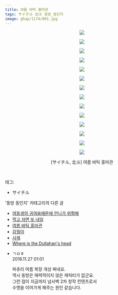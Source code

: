 ```yaml
---
title: 여름 바틱 홍마관
tags: サイチル 北斗 동방_동인지
image: ghap/1174/001.jpg
---
```

<div class="article">
<p style="text-align: center; clear: none; float: none;"><img src="{{ site.nasurl }}/ghap/1174/001.jpg"/></p>
<p style="text-align: center; clear: none; float: none;"><img src="{{ site.nasurl }}/ghap/1174/002.jpg"/></p>
<p style="text-align: center; clear: none; float: none;"><img src="{{ site.nasurl }}/ghap/1174/003.jpg"/></p>
<p style="text-align: center; clear: none; float: none;"><img src="{{ site.nasurl }}/ghap/1174/004.jpg"/></p>
<p style="text-align: center; clear: none; float: none;"><img src="{{ site.nasurl }}/ghap/1174/005.jpg"/></p>
<p style="text-align: center; clear: none; float: none;"><img src="{{ site.nasurl }}/ghap/1174/006.jpg"/></p>
<p style="text-align: center; clear: none; float: none;"><img src="{{ site.nasurl }}/ghap/1174/007.jpg"/></p>
<p style="text-align: center; clear: none; float: none;"><img src="{{ site.nasurl }}/ghap/1174/008.jpg"/></p>
<p style="text-align: center; clear: none; float: none;"><img src="{{ site.nasurl }}/ghap/1174/009.jpg"/></p>
<p style="text-align: center; clear: none; float: none;"><img src="{{ site.nasurl }}/ghap/1174/010.jpg"/></p>
<p style="text-align: center; clear: none; float: none;"><img src="{{ site.nasurl }}/ghap/1174/011.jpg"/></p>
<p style="text-align: center; clear: none; float: none;"><img src="{{ site.nasurl }}/ghap/1174/012.jpg"/></p>
<p style="text-align: center; clear: none; float: none;"><img src="{{ site.nasurl }}/ghap/1174/013.jpg"/></p>
<p style="text-align: center; clear: none; float: none;"><img src="{{ site.nasurl }}/ghap/1174/014.jpg"/></p>
<p style="text-align: center; clear: none; float: none;">[サイチル, 北斗] 여름 바틱 홍마관</p>
<p><br/></p>
</div><div class="tagTrail">
<p>태그: </p>
<ul>
<li>サイチル</li>
</ul>
</div><div class="another">
<p>'동방 동인지' 카테고리의 다른 글</p>
<ul>
<li><a href="/2016-07-28-ghap_1178">여동생의 귀여움때문에 언니가 위험해</a></li>
<li><a href="/2016-07-28-ghap_1176">먹고 자면 또 내일</a></li>
<li><a href="/2016-07-28-ghap_1174">여름 바틱 홍마관</a></li>
<li><a href="/2016-07-28-ghap_1173">감월야</a></li>
<li><a href="/2016-07-28-ghap_1172">사제</a></li>
<li><a href="/2016-07-28-ghap_1171">Where is the Dullahan's head</a></li>
</ul>
</div><div class="cb_module cb_fluid">
<div class="cb_wrt cb_profile">
<div class="comment">
<ul>
<li class="cb_thumb_off" id="comment15378967">
<div class="cb_comment_area">
<div class="cb_info_area">
<div class="cb_section">
<span class="cb_nick_name">ㄱㅁㅎ</span>
</div>
<div class="cb_section">
<span class="cb_date">2018.11.27 01:01 </span>
</div>
</div>
<div class="cb_dsc_comment">
<p class="cb_dsc">
											파츄리 여름 복장 개성 쩌네요.<br/>
역시 동방은 매력적이지 않은 캐릭터가 없군요.<br/>
그런 점이 지금까지 넘사벽 2차 창작 컨텐츠로서<br/>
수명을 이어가게 해주는 원인 같습니다.
										</p>
</div>
</div></li>
</ul>
</div>
</div><!-- commentList close -->
</div>